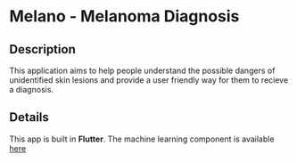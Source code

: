# Melano - Melanoma Diagnosis

## Description
This application aims to help people understand the possible dangers of unidentified skin lesions and provide a user friendly way for them to recieve a diagnosis.

## Details
This app is built in **Flutter**. The machine learning component is available [here](https://github.com/jhivandebenoit/Melanoma_Detection)

